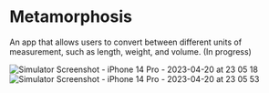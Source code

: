 # Metamorphosis

An app that allows users to convert between different units of measurement, such as length, weight, and volume. (In progress)

![Simulator Screenshot - iPhone 14 Pro - 2023-04-20 at 23 05 18](https://user-images.githubusercontent.com/43936569/233476367-fe575976-d830-4121-b606-902c8fe737b4.png)
![Simulator Screenshot - iPhone 14 Pro - 2023-04-20 at 23 05 53](https://user-images.githubusercontent.com/43936569/233476375-0fda1204-ad74-4bdd-95ea-faed5f662ede.png)